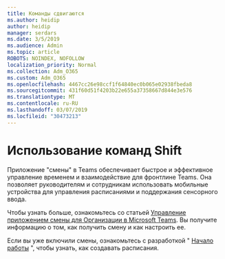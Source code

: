 ```yaml
---
title: Команды сдвигаются
ms.author: heidip
author: heidip
manager: serdars
ms.date: 3/5/2019
ms.audience: Admin
ms.topic: article
ROBOTS: NOINDEX, NOFOLLOW
localization_priority: Normal
ms.collection: Adm_O365
ms.custom: Adm_O365
ms.openlocfilehash: 4467cc26e98ccf1f64840ec0b065e02938fbeda8
ms.sourcegitcommit: 431f60d51f4203b22e655a37358667d844e3e576
ms.translationtype: MT
ms.contentlocale: ru-RU
ms.lasthandoff: 03/07/2019
ms.locfileid: "30473213"
---
```

# <a name="using-teams-shifts"></a>Использование команд Shift

Приложение "смены" в Teams обеспечивает быстрое и эффективное управление временем и взаимодействие для фронтлине Teams. Она позволяет руководителям и сотрудникам использовать мобильные устройства для управления расписаниями и поддержания сенсорного ввода.

Чтобы узнать больше, ознакомьтесь со статьей [Управление приложением смены для Организации в Microsoft Teams](https://docs.microsoft.com/en-us/microsoftteams/manage-the-shifts-app-for-your-organization-in-teams). Вы получите информацию о том, как получить смену и как настроить ее.

Если вы уже включили смены, ознакомьтесь с разработкой " [Начало работы](https://support.office.com/en-us/article/get-started-in-shifts-5f3e30d8-1821-4904-be26-c3cd25a497d6) ", чтобы узнать, как создавать расписания.

